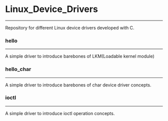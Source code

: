 # Linux_Device_Drivers
------------


Repository for different Linux device drivers developed with C.

### hello
---
A simple driver to introduce barebones of LKM(Loadable kernel module)

### hello_char
---
A simple driver to introduce barebones of char device driver concepts.

### ioctl
---
A simple driver to introduce ioctl operation concepts.